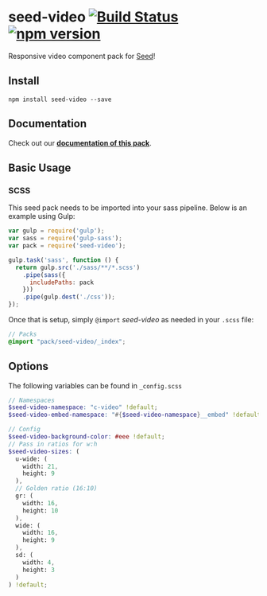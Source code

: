 # seed-video [![Build Status](https://travis-ci.org/helpscout/seed-video.svg?branch=master)](https://travis-ci.org/helpscout/seed-video) [![npm version](https://badge.fury.io/js/seed-video.svg)](https://badge.fury.io/js/seed-video)

Responsive video component pack for [Seed](https://github.com/helpscout/seed)!

## Install
```
npm install seed-video --save
```

## Documentation

Check out our **[documentation of this pack](http://developer.helpscout.net/seed/packs/seed-video/)**.


## Basic Usage

### SCSS
This seed pack needs to be imported into your sass pipeline. Below is an example using Gulp:


```javascript
var gulp = require('gulp');
var sass = require('gulp-sass');
var pack = require('seed-video');

gulp.task('sass', function () {
  return gulp.src('./sass/**/*.scss')
    .pipe(sass({
      includePaths: pack
    }))
    .pipe(gulp.dest('./css'));
});
```

Once that is setup, simply `@import` *seed-video* as needed in your `.scss` file:

```scss
// Packs
@import "pack/seed-video/_index";
```

## Options

The following variables can be found in `_config.scss`

```scss
// Namespaces
$seed-video-namespace: "c-video" !default;
$seed-video-embed-namespace: "#{$seed-video-namespace}__embed" !default;

// Config
$seed-video-background-color: #eee !default;
// Pass in ratios for w:h
$seed-video-sizes: (
  u-wide: (
    width: 21,
    height: 9
  ),
  // Golden ratio (16:10)
  gr: (
    width: 16,
    height: 10
  ),
  wide: (
    width: 16,
    height: 9
  ),
  sd: (
    width: 4,
    height: 3
  )
) !default;
```
